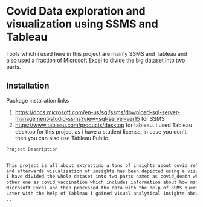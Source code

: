 # Covid Data exploration and visualization using SSMS and Tableau
Tools which i used here in this project are mainly SSMS and Tableau and also used a fraction of Microsoft Excel to divide the big dataset into two parts.
## Installation

Package installation links
1. https://docs.microsoft.com/en-us/sql/ssms/download-sql-server-management-studio-ssms?view=sql-server-ver15 for SSMS
2. https://www.tableau.com/products/desktop for tableau. I used Tableau desktop for this project as i have a student license, in case you don't, then you can also use Tableau Public.
```bash
Project Description


This project is all about extracting a tons of insights about covid related information using SQL Server Management Studio(SSMS) 
and afterwards visualization of insights has been depicted using a visual analytical platforme Tableau.
I have divided the whole dataset into two parts named as covid_death which includes informations regarding death and their count and 
other one as covid_vaccination which includes information about how many people got vaccinated along with place , time and location sing
Microsoft Excel and then processed the data with the help of SSMS queries.
Later with the help of Tableau i gained visual analytical insights about the data using queried tables.
..
